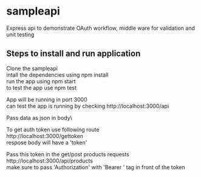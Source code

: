 # sampleapi
Express api to demonstrate OAuth workflow, middle ware for validation and unit testing

## Steps to install and run application
Clone the sampleapi\
intall the dependencies using npm install \
run the app using npm start\
to test the app use npm test

App will be running in port 3000\
can test the app is running by checking http://localhost:3000/api

Pass data as json in body\

To get auth token use following route\
http://localhost:3000/gettoken\
respose body will have a 'token'

Pass this token in the get/post products requests\
http://localhost:3000/api/products\
make sure to pass 'Authorization' with 'Bearer ' tag in front of the token